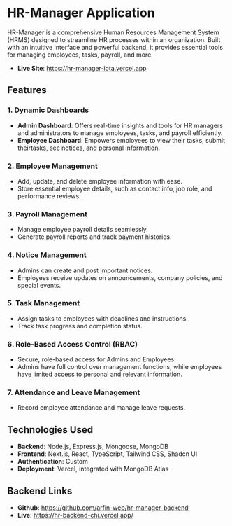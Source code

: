 # HR-Manager Application

HR-Manager is a comprehensive Human Resources Management System (HRMS) designed to streamline HR processes within an organization. Built with an intuitive interface and powerful backend, it provides essential tools for managing employees, tasks, payroll, and more. 

- **Live Site**: https://hr-manager-iota.vercel.app

## Features

### 1. Dynamic Dashboards
   - **Admin Dashboard**: Offers real-time insights and tools for HR managers and administrators to manage employees, tasks, and payroll efficiently.
   - **Employee Dashboard**: Empowers employees to view their tasks, submit theirtasks, see notices, and personal information.

### 2. Employee Management
   - Add, update, and delete employee information with ease.
   - Store essential employee details, such as contact info, job role, and performance reviews.

### 3. Payroll Management
   - Manage employee payroll details seamlessly.
   - Generate payroll reports and track payment histories.

### 4. Notice Management
   - Admins can create and post important notices.
   - Employees receive updates on announcements, company policies, and special events.

### 5. Task Management
   - Assign tasks to employees with deadlines and instructions.
   - Track task progress and completion status.

### 6. Role-Based Access Control (RBAC)
   - Secure, role-based access for Admins and Employees.
   - Admins have full control over management functions, while employees have limited access to personal and relevant information.

### 7. Attendance and Leave Management
   - Record employee attendance and manage leave requests.

## Technologies Used
   - **Backend**: Node.js, Express.js, Mongoose, MongoDB
   - **Frontend**: Next.js, React, TypeScript, Tailwind CSS, Shadcn UI
   - **Authentication**: Custom
   - **Deployment**: Vercel, integrated with MongoDB Atlas

## Backend Links
- **Github**: https://github.com/arfin-web/hr-manager-backend
- **Live**: https://hr-backend-chi.vercel.app/